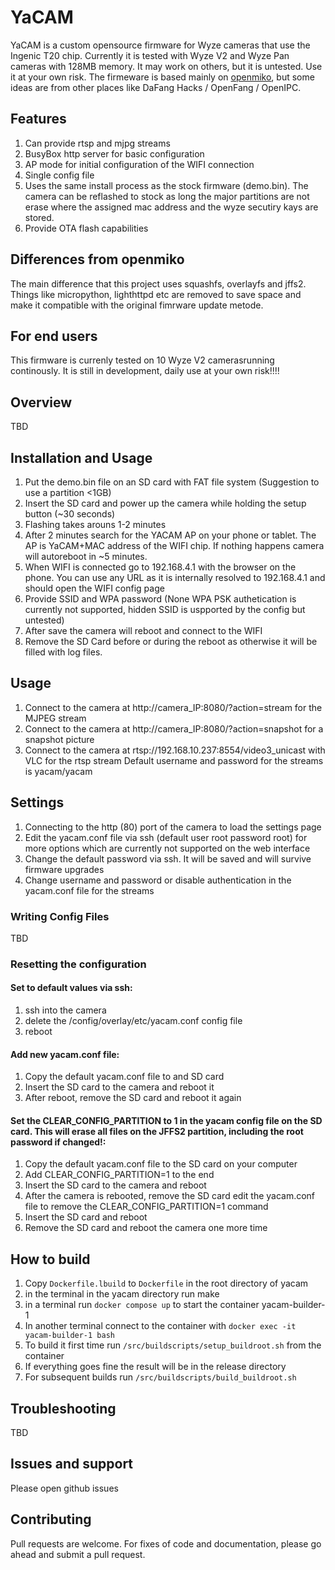 # YaCAM

YaCAM is a custom opensource firmware for Wyze cameras that use the Ingenic T20 chip. Currently it is tested with Wyze V2 and Wyze Pan cameras with 128MB memory. It may work on others, but it is untested. Use it at your own risk.
The firmeware is based mainly on [openmiko](https://github.com/openmiko/openmiko), but some ideas are from other places like DaFang Hacks / OpenFang / OpenIPC.

## Features

1. Can provide rtsp and mjpg streams
2. BusyBox http server for basic configuration
3. AP mode for initial configuration of the WIFI connection
4. Single config file
5. Uses the same install process as the stock firmware (demo.bin). The camera can be reflashed to stock as long the major partitions are not erase where the assigned mac address and the wyze secutiry kays are stored.
6. Provide OTA flash capabilities

## Differences from openmiko

The main difference that this project uses squashfs, overlayfs and jffs2. Things like micropython, lighthttpd etc are removed to save space and make it compatible with the original fimrware update metode. 

## For end users

This firmware is currenly tested on 10 Wyze V2 camerasrunning continously. It is still in development, daily use at your own risk!!!!

## Overview

TBD

## Installation and Usage

1. Put the demo.bin file on an SD card with FAT file system (Suggestion to use a partition <1GB)
2. Insert the SD card and power up the camera while holding the setup button (~30 seconds)
3. Flashing takes arouns 1-2 minutes
4. After 2 minutes search for the YACAM AP on your phone or tablet. The AP is YaCAM+MAC address of the WIFI chip. If nothing happens camera will autoreboot in ~5 minutes.
5. When WIFI is connected go to 192.168.4.1 with the browser on the phone. You can use any URL as it is internally resolved to 192.168.4.1 and should open the WIFI config page
6. Provide SSID and WPA password (None WPA PSK authetication is currently not supported, hidden SSID is uspported by the config but untested)
7. After save the camera will reboot and connect to the WIFI
8. Remove the SD Card before or during the reboot as otherwise it will be filled with log files.

## Usage

1. Connect to the camera at http://camera_IP:8080/?action=stream for the MJPEG stream
2. Connect to the camera at http://camera_IP:8080/?action=snapshot for a snapshot picture
3. Connect to the camera at rtsp://192.168.10.237:8554/video3_unicast with VLC for the rtsp stream
Default username and password for the streams is yacam/yacam

## Settings

1. Connecting to the http (80) port of the camera to load the settings page
2. Edit the yacam.conf file via ssh (default user root password root) for more options which are currently not supported on the web interface
3. Change the default password via ssh. It will be saved and will survive firmware upgrades
4. Change username and password or disable authentication in the yacam.conf file for the streams

### Writing Config Files

TBD

### Resetting the configuration

#### Set to default values via ssh:
1. ssh into the camera
2. delete the /config/overlay/etc/yacam.conf config file
3. reboot

#### Add new yacam.conf file:
1. Copy the default yacam.conf file to and SD card
2. Insert the SD card to the camera and reboot it
3. After reboot, remove the SD card and reboot it again

#### Set the CLEAR_CONFIG_PARTITION to 1 in the yacam config file on the SD card. This will erase all files on the JFFS2 partition, including the root password if changed!:
1. Copy the default yacam.conf file to the SD card on your computer
2. Add CLEAR_CONFIG_PARTITION=1 to the end
3. Insert the SD card to the camera and reboot
4. After the camera is rebooted, remove the SD card edit the yacam.conf file to remove the CLEAR_CONFIG_PARTITION=1 command
5. Insert the SD card and reboot
6. Remove the SD card and reboot the camera one more time

## How to build

1. Copy `Dockerfile.lbuild` to `Dockerfile` in the root directory of yacam
2. in the terminal in the yacam directory run make
3. in a terminal run `docker compose up` to start the container yacam-builder-1
4. In another terminal connect to the container with `docker exec -it yacam-builder-1 bash`
5. To build it first time run `/src/buildscripts/setup_buildroot.sh` from the container
6. If everything goes fine the result will be in the release directory 
7. For subsequent builds run `/src/buildscripts/build_buildroot.sh`

## Troubleshooting

TBD

## Issues and support

Please open github issues

## Contributing

Pull requests are welcome. For fixes of code and documentation, please go ahead and submit a pull request.
